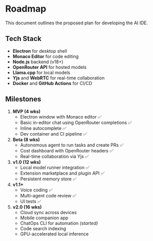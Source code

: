 # Roadmap

This document outlines the proposed plan for developing the AI IDE.

## Tech Stack

- **Electron** for desktop shell
- **Monaco Editor** for code editing
- **Node.js** backend (v18+)
- **OpenRouter API** for hosted models
- **Llama.cpp** for local models
- **Yjs** and **WebRTC** for real-time collaboration
- **Docker** and **GitHub Actions** for CI/CD

## Milestones

1. **MVP (4 wks)**
   - Electron window with Monaco editor ✅
   - Basic in-editor chat using OpenRouter completions ✅
   - Inline autocomplete ✅
   - Dev container and CI pipeline ✅
2. **Beta (8 wks)**
   - Autonomous agent to run tasks and create PRs ✅
   - Cost dashboard with OpenRouter headers ✅
   - Real-time collaboration via Yjs ✅
3. **v1.0 (12 wks)**
   - Local model runner integration ✅
   - Extension marketplace and plugin API ✅
   - Persistent memory store ✅
4. **v1.1+**
   - Voice coding ✅
   - Multi-agent code review ✅
   - UI tests ✅
5. **v2.0 (16 wks)**
   - Cloud sync across devices
   - Mobile companion app
   - ChatOps CLI for automation _(started)_
   - Code search indexing
   - GPU-accelerated local inference
